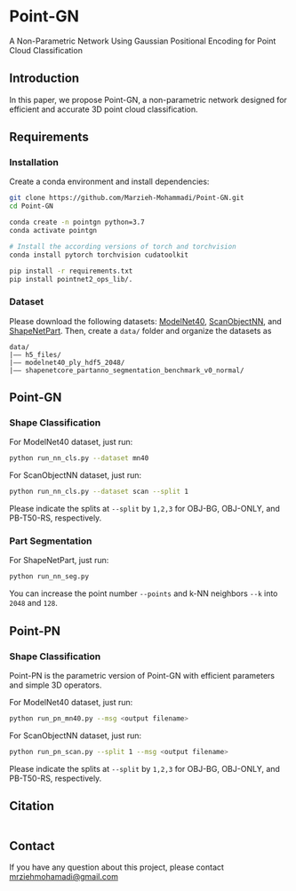 # Point-GN
A Non-Parametric Network Using Gaussian Positional Encoding for Point Cloud Classification

## Introduction

In this paper, we propose Point-GN, a non-parametric network designed for efficient and accurate 3D point cloud classification.

## Requirements
### Installation
Create a conda environment and install dependencies:
```bash
git clone https://github.com/Marzieh-Mohammadi/Point-GN.git
cd Point-GN

conda create -n pointgn python=3.7
conda activate pointgn

# Install the according versions of torch and torchvision
conda install pytorch torchvision cudatoolkit

pip install -r requirements.txt
pip install pointnet2_ops_lib/.
```

### Dataset
Please download the following datasets: [ModelNet40](https://shapenet.cs.stanford.edu/media/modelnet40_ply_hdf5_2048.zip), [ScanObjectNN](https://hkust-vgd.ust.hk/scanobjectnn/h5_files.zip), and [ShapeNetPart](https://shapenet.cs.stanford.edu/media/shapenetcore_partanno_segmentation_benchmark_v0_normal.zip). Then, create a `data/` folder and organize the datasets as
```
data/
|–– h5_files/
|–– modelnet40_ply_hdf5_2048/
|–– shapenetcore_partanno_segmentation_benchmark_v0_normal/
```

## Point-GN 
### Shape Classification

For ModelNet40 dataset, just run:
```bash
python run_nn_cls.py --dataset mn40
```

For ScanObjectNN dataset, just run:
```bash
python run_nn_cls.py --dataset scan --split 1
```
Please indicate the splits at `--split` by `1,2,3` for OBJ-BG, OBJ-ONLY, and PB-T50-RS, respectively.

### Part Segmentation
For ShapeNetPart, just run:
```bash
python run_nn_seg.py
```
You can increase the point number `--points` and k-NN neighbors `--k` into `2048` and `128`.

## Point-PN
### Shape Classification

Point-PN is the parametric version of Point-GN with efficient parameters and simple 3D operators.

For ModelNet40 dataset, just run:
```bash
python run_pn_mn40.py --msg <output filename>
```

For ScanObjectNN dataset, just run:
```bash
python run_pn_scan.py --split 1 --msg <output filename>
```
Please indicate the splits at `--split` by `1,2,3` for OBJ-BG, OBJ-ONLY, and PB-T50-RS, respectively.


## Citation
```
```

## Contact
If you have any question about this project, please contact mrziehmohamadi@gmail.com
